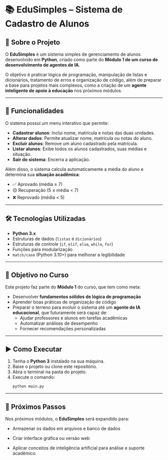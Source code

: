 # 📚 EduSimples – Sistema de Cadastro de Alunos

## 📌 Sobre o Projeto
O **EduSimples** é um sistema simples de gerenciamento de alunos desenvolvido em **Python**, criado como parte do **Módulo 1 de um curso de desenvolvimento de agentes de IA**.  

O objetivo é praticar lógica de programação, manipulação de listas e dicionários, tratamento de erros e organização de código, além de preparar a base para projetos mais complexos, como a criação de um **agente inteligente de apoio à educação** nos próximos módulos.

---

## 🚀 Funcionalidades
O sistema possui um menu interativo que permite:

- **Cadastrar alunos**: Inclui nome, matrícula e notas das duas unidades.
- **Alterar dados**: Permite atualizar nome, matrícula ou notas do aluno.
- **Excluir alunos**: Remove um aluno cadastrado pela matrícula.
- **Listar alunos**: Exibe todos os alunos cadastrados, suas médias e situação.
- **Sair do sistema**: Encerra a aplicação.

Além disso, o sistema calcula automaticamente a média do aluno e determina sua **situação acadêmica**:
- ✅ Aprovado (média ≥ 7)  
- 🟡 Recuperação (5 ≤ média < 7)  
- ❌ Reprovado (média < 5)

---

## 🛠️ Tecnologias Utilizadas
- **Python 3.x**  
- Estruturas de dados (`listas` e `dicionários`)  
- Estruturas de controle (`if`, `elif`, `else`, `while`, `for`)  
- Funções para modularização  
- `match/case` (Python 3.10+) para melhorar a legibilidade  

---

## 🎯 Objetivo no Curso
Este projeto faz parte do **Módulo 1** do curso, que tem como meta:  
- Desenvolver **fundamentos sólidos de lógica de programação**  
- Aprender boas práticas de organização de código  
- Preparar o terreno para evoluir o sistema até um **agente de IA educacional**, que futuramente será capaz de:  
  - Ajudar professores e alunos em tarefas acadêmicas  
  - Automatizar análises de desempenho  
  - Fornecer recomendações personalizadas  

---

## ▶️ Como Executar
1. Tenha o **Python 3** instalado na sua máquina.  
2. Baixe o projeto ou clone este repositório.  
3. Abra o terminal na pasta do projeto.  
4. Execute o comando:  
   ```bash
   python main.py

---

## 📖 Próximos Passos

Nos próximos módulos, o **EduSimples** será expandido para:

- Armazenar os dados em arquivos e banco de dados

- Criar interface gráfica ou versão web

- Aplicar conceitos de inteligência artificial para análise e suporte acadêmico